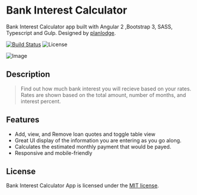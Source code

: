 # Bank Interest Calculator

Bank Interest Calculator app built with Angular 2 ,Bootstrap 3, SASS, Typescript and Gulp. Designed by [planlodge](http://planlodge.com).

[![Build Status](https://travis-ci.org/stevenbenner/jquery-powertip.svg?branch=master)](https://travis-ci.org/stevenbenner/jquery-powertip)
![License](https://img.shields.io/packagist/l/doctrine/orm.svg)

![Image](https://github.com/planlodge/Bank-Interest-Calculator/blob/master/src/images/screen1.png?raw=true)

## Description

> Find out how much bank interest you will recieve based on your rates. Rates are shown based on the total amount, number of months, and interest percent.

## Features
- Add, view, and Remove loan quotes and toggle table view
- Great UI display of the information you are entering as you go along.
- Calculates the estimated monthly payment that would be payed.
- Responsive and mobile-friendly

## License

Bank Interest Calculator App is licensed under the [MIT license](http://opensource.org/licenses/MIT).

